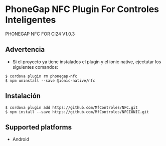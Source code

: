 PhoneGap NFC Plugin For Controles Inteligentes
==========================
PHONEGAP NFC FOR CI24 V1.0.3

## Advertencia
- Si el proyecto ya tiene instalados el plugin y el ionic native, ejectutar los siguientes comandos:
```
$ cordova plugin rm phonegap-nfc
$ npm uninstall --save @ionic-native/nfc
```
## Instalación
```
$ cordova plugin add https://github.com/MfControles/NFC.git
$ npm install --save https://github.com/MfControles/NFCIONIC.git
```

## Supported platforms
- Android
